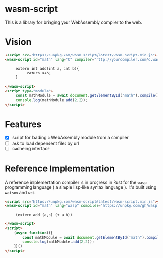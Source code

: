 # wasm-script

This is a library for bringing your WebAssembly compiler to the web.

# Vision

```html
<script src="https://unpkg.com/wasm-script@latest/wasm-script.min.js"></script>
<wasm-script id="math" lang="C" compiler="http://yourcompiler.com/c.wasm">

     extern int add(int a, int b){
          return a+b;
     }  
     
</wasm-script>
<script type="module">
     const mathModule = await document.getElementById("math").compile();
     console.log(mathModule.add(2,2));
</script>
```

# Features

- [x] script for loading a WebAssembly module from a compiler
- [ ] ask to load dependent files by url
- [ ] cacheing interface

# Reference Implementation

A reference implementation compiler is in progress in Rust for the `wasp` programming language ( a simple lisp-like syntax language ). It's built using `watson` and `wci`.

```html
<script src="https://unpkg.com/wasm-script@latest/wasm-script.min.js"></script>
<wasm-script id="math" lang="wasp" compiler="https://unpkg.com/gh/wasplang/wasp@latest/compiler.wasm">
     
     (extern add (a,b) (+ a b))

</wasm-script>
<script>
    (async function(){
        const mathModule = await document.getElementById("math").compile();
        console.log(mathModule.add(2,2));
    })()
</script>
```
